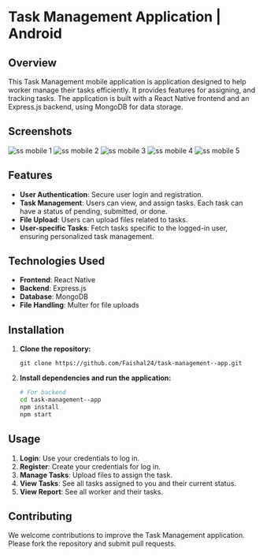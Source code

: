 # Task Management Application | Android

## Overview

This Task Management mobile application is application designed to help worker manage their tasks efficiently. It provides features for assigning, and tracking tasks. The application is built with a React Native frontend and an Express.js backend, using MongoDB for data storage.

## Screenshots
![ss mobile 1](https://github.com/Faishal24/task-management--app/assets/32897697/ab0fb2a0-4626-4614-bee3-9d9f0ece65f4)
![ss mobile 2](https://github.com/Faishal24/task-management--app/assets/32897697/61da4707-523c-4d19-9ff8-315a0e8ff83a)
![ss mobile 3](https://github.com/Faishal24/task-management--app/assets/32897697/78d3ee5d-4846-40d4-87b6-7042432c5468)
![ss mobile 4](https://github.com/Faishal24/task-management--app/assets/32897697/7855460a-0b97-4cdb-9439-ddcec275fbf9)
![ss mobile 5](https://github.com/Faishal24/task-management--app/assets/32897697/a1209be9-10e1-4e61-8c9c-3b7ae995749f)



## Features

- **User Authentication**: Secure user login and registration.
- **Task Management**: Users can view, and assign tasks. Each task can have a status of pending, submitted, or done.
- **File Upload**: Users can upload files related to tasks.
- **User-specific Tasks**: Fetch tasks specific to the logged-in user, ensuring personalized task management.

## Technologies Used

- **Frontend**: React Native
- **Backend**: Express.js
- **Database**: MongoDB
- **File Handling**: Multer for file uploads

## Installation

1. **Clone the repository:**
    ```
    git clone https://github.com/Faishal24/task-management--app.git
    ```

2. **Install dependencies and run the application:**
    ```bash
    # For backend
    cd task-management--app
    npm install
    npm start
    ```

## Usage

1. **Login**: Use your credentials to log in.
2. **Register**: Create your credentials for log in.
3. **Manage Tasks**: Upload files to assign the task.
4. **View Tasks**: See all tasks assigned to you and their current status.
5. **View Report**: See all worker and their tasks.

## Contributing

We welcome contributions to improve the Task Management application. Please fork the repository and submit pull requests.
